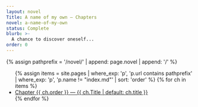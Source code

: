 ```yaml
---
layout: novel
Title: A name of my own — Chapters
novel: a-name-of-my-own
status: Complete
blurb: >-
  A chance to discover oneself...
order: 0
---
```


{% assign pathprefix = '/novel/' | append: page.novel | append: '/' %}
<ul>
{% assign items = site.pages
  | where_exp: 'p', 'p.url contains pathprefix'
  | where_exp: 'p', 'p.name != "index.md"'
  | sort: 'order' %}
{% for ch in items %}
  <li><a href="{{ ch.url | relative_url }}">Chapter {{ ch.order }} — {{ ch.Title | default: ch.title }}</a></li>
{% endfor %}
</ul>
